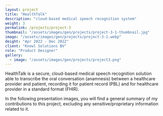 ```yaml
---
layout: project
title: "HealthTalk"
description: "cloud-based medical speech recognition system"
weight: 3
permalink: /projects/project-3
thumbnail: "/assets/images/gen/projects/project-3-1-thumbnail.jpg"
image: "/assets/images/gen/projects/project-3-1.webp"
deight: "Apr 2022 - Dec 2022"
client: "Knowl Solutions BV"
role: "Product Designer"
gallery:
  - image: "/assets/images/gen/projects/project3.png"
---
```


HealthTalk is a secure, cloud-based medical speech recognition solution able to transcribe the oral conversation (anamnesis) between a healthcare provider and patient, recording it for patient record (PBL) and for healthcare provider in a standard format (FHIR).

In the following presentation images, you will find a general summary of my contributions to this project, excluding any sensitive/proprietary information related to it.